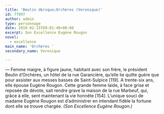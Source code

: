 ```yaml
---
title: 'Beulin d&rsquo;Orchères (Veronique)'
id: 77097
author: admin
type: personnage
date: 2010-02-15T09:01:40+00:00
excerpt: Son Excellence Eugène Rougon
novel:
  - excellence
main_name: 'Orchères '
secondary_name: Veronique

---
```

— Femme maigre, à figure jaune, habitant avec son frère, le président Beulin d&rsquo;Orchères, un hôtel de la rue Garancière, qu&rsquo;elle lie quitte guère que pour assister aux messes basses de Saint-Sulpice [119]. A trente-six ans, elle épouse Eugène Rougon. Cette grande femme laide, à face grise et reposée de dévote, sait rendre grave la maison de la rue Marbeuf, qui, grâce à elle, sent maintenant la vie honnête [154]. L&rsquo;unique souci de madame Eugène Rougon est d&rsquo;administrer en intendant fidèle la fortune dont elle se trouve chargée. _(Son Excellence Eugène Rougon.)_